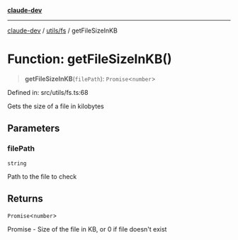 [**claude-dev**](../../../README.md)

***

[claude-dev](../../../README.md) / [utils/fs](../README.md) / getFileSizeInKB

# Function: getFileSizeInKB()

> **getFileSizeInKB**(`filePath`): `Promise`\<`number`\>

Defined in: src/utils/fs.ts:68

Gets the size of a file in kilobytes

## Parameters

### filePath

`string`

Path to the file to check

## Returns

`Promise`\<`number`\>

Promise<number> - Size of the file in KB, or 0 if file doesn't exist
